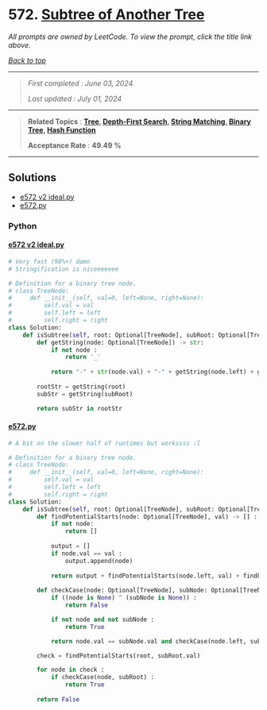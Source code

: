 # 572. [Subtree of Another Tree](<https://leetcode.com/problems/subtree-of-another-tree>)

*All prompts are owned by LeetCode. To view the prompt, click the title link above.*

*[Back to top](<../README.md>)*

------

> *First completed : June 03, 2024*
>
> *Last updated : July 01, 2024*

------

> **Related Topics** : **[Tree](<by_topic/Tree.md>), [Depth-First Search](<by_topic/Depth-First Search.md>), [String Matching](<by_topic/String Matching.md>), [Binary Tree](<by_topic/Binary Tree.md>), [Hash Function](<by_topic/Hash Function.md>)**
>
> **Acceptance Rate** : **49.49 %**

------

## Solutions

- [e572 v2 ideal.py](<../my-submissions/e572 v2 ideal.py>)
- [e572.py](<../my-submissions/e572.py>)
### Python
#### [e572 v2 ideal.py](<../my-submissions/e572 v2 ideal.py>)
```Python
# Very fast (98%+) damn
# Stringification is niceeeeeee

# Definition for a binary tree node.
# class TreeNode:
#     def __init__(self, val=0, left=None, right=None):
#         self.val = val
#         self.left = left
#         self.right = right
class Solution:
    def isSubtree(self, root: Optional[TreeNode], subRoot: Optional[TreeNode]) -> bool:
        def getString(node: Optional[TreeNode]) -> str:
            if not node :
                return '_'
            
            return "-" + str(node.val) + "-" + getString(node.left) + getString(node.right)
        
        rootStr = getString(root)
        subStr = getString(subRoot)

        return subStr in rootStr
```

#### [e572.py](<../my-submissions/e572.py>)
```Python
# A bit on the slower half of runtimes but workssss :l

# Definition for a binary tree node.
# class TreeNode:
#     def __init__(self, val=0, left=None, right=None):
#         self.val = val
#         self.left = left
#         self.right = right
class Solution:
    def isSubtree(self, root: Optional[TreeNode], subRoot: Optional[TreeNode]) -> bool:
        def findPotentialStarts(node: Optional[TreeNode], val) -> [] :
            if not node:
                return []
            
            output = []
            if node.val == val :
                output.append(node)
            
            return output + findPotentialStarts(node.left, val) + findPotentialStarts(node.right, val)
        
        def checkCase(node: Optional[TreeNode], subNode: Optional[TreeNode]) -> bool :
            if ((node is None) ^ (subNode is None)) :
                return False

            if not node and not subNode :
                return True

            return node.val == subNode.val and checkCase(node.left, subNode.left) and checkCase(node.right, subNode.right)

        check = findPotentialStarts(root, subRoot.val)

        for node in check :
            if checkCase(node, subRoot) :
                return True
        
        return False

```


